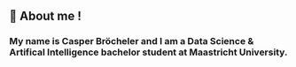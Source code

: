 ## 💬 About me !
### My name is Casper Bröcheler and I am a Data Science & Artifical Intelligence bachelor student at Maastricht University. 
